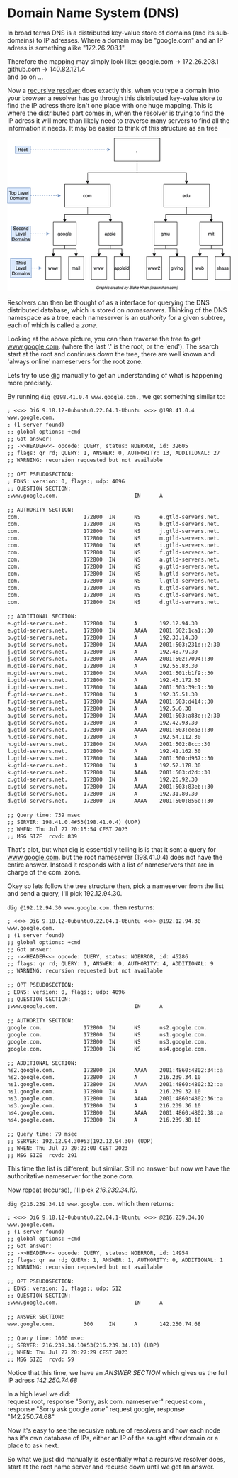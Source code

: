 # Domain Name System (DNS)
In broad terms DNS is a distributed key-value store of domains (and its sub-domains) to IP adresses. Where a domain may be "google.com" and an IP adress is something alike "172.26.208.1".

Therefore the mapping may simply look like:
google.com -> 172.26.208.1  
github.com -> 140.82.121.4  
and so on ...

Now a [recursive resolver](https://linux.die.net/man/1/dig) does exactly this, when you type a domain into your browser a resolver has go through this distributed key-value store to find the IP adress there isn't one place with one huge mapping. This is where the distributed part comes in, when the resolver is trying to find the IP adress it will more than likely need to traverse many servers to find all the information it needs. It may be easier to think of this structure as an tree

![](dns_tree.png)

Resolvers can then be thought of as a interface for querying the DNS distributed database, which is stored on *nameservers*. Thinking of the DNS namespace as a tree, each nameserver is an *authority* for a given subtree, each of which is called a *zone*. 

Looking at the above picture, you can then traverse the tree to get www.google.com. (where the last '.' is the root, or the 'end'). The search start at the root and continues down the tree, there are well known and 'always online' nameservers for the root zone.

Lets try to use [dig](https://linux.die.net/man/1/dig) manually to get an understanding of what is happening more precisely.

By running ```dig @198.41.0.4 www.google.com.```, we get something similar to:

```console
; <<>> DiG 9.18.12-0ubuntu0.22.04.1-Ubuntu <<>> @198.41.0.4 www.google.com.
; (1 server found)
;; global options: +cmd
;; Got answer:
;; ->>HEADER<<- opcode: QUERY, status: NOERROR, id: 32605
;; flags: qr rd; QUERY: 1, ANSWER: 0, AUTHORITY: 13, ADDITIONAL: 27
;; WARNING: recursion requested but not available

;; OPT PSEUDOSECTION:
; EDNS: version: 0, flags:; udp: 4096
;; QUESTION SECTION:
;www.google.com.                        IN      A

;; AUTHORITY SECTION:
com.                    172800  IN      NS      e.gtld-servers.net.
com.                    172800  IN      NS      b.gtld-servers.net.
com.                    172800  IN      NS      j.gtld-servers.net.
com.                    172800  IN      NS      m.gtld-servers.net.
com.                    172800  IN      NS      i.gtld-servers.net.
com.                    172800  IN      NS      f.gtld-servers.net.
com.                    172800  IN      NS      a.gtld-servers.net.
com.                    172800  IN      NS      g.gtld-servers.net.
com.                    172800  IN      NS      h.gtld-servers.net.
com.                    172800  IN      NS      l.gtld-servers.net.
com.                    172800  IN      NS      k.gtld-servers.net.
com.                    172800  IN      NS      c.gtld-servers.net.
com.                    172800  IN      NS      d.gtld-servers.net.

;; ADDITIONAL SECTION:
e.gtld-servers.net.     172800  IN      A       192.12.94.30
e.gtld-servers.net.     172800  IN      AAAA    2001:502:1ca1::30
b.gtld-servers.net.     172800  IN      A       192.33.14.30
b.gtld-servers.net.     172800  IN      AAAA    2001:503:231d::2:30
j.gtld-servers.net.     172800  IN      A       192.48.79.30
j.gtld-servers.net.     172800  IN      AAAA    2001:502:7094::30
m.gtld-servers.net.     172800  IN      A       192.55.83.30
m.gtld-servers.net.     172800  IN      AAAA    2001:501:b1f9::30
i.gtld-servers.net.     172800  IN      A       192.43.172.30
i.gtld-servers.net.     172800  IN      AAAA    2001:503:39c1::30
f.gtld-servers.net.     172800  IN      A       192.35.51.30
f.gtld-servers.net.     172800  IN      AAAA    2001:503:d414::30
a.gtld-servers.net.     172800  IN      A       192.5.6.30
a.gtld-servers.net.     172800  IN      AAAA    2001:503:a83e::2:30
g.gtld-servers.net.     172800  IN      A       192.42.93.30
g.gtld-servers.net.     172800  IN      AAAA    2001:503:eea3::30
h.gtld-servers.net.     172800  IN      A       192.54.112.30
h.gtld-servers.net.     172800  IN      AAAA    2001:502:8cc::30
l.gtld-servers.net.     172800  IN      A       192.41.162.30
l.gtld-servers.net.     172800  IN      AAAA    2001:500:d937::30
k.gtld-servers.net.     172800  IN      A       192.52.178.30
k.gtld-servers.net.     172800  IN      AAAA    2001:503:d2d::30
c.gtld-servers.net.     172800  IN      A       192.26.92.30
c.gtld-servers.net.     172800  IN      AAAA    2001:503:83eb::30
d.gtld-servers.net.     172800  IN      A       192.31.80.30
d.gtld-servers.net.     172800  IN      AAAA    2001:500:856e::30

;; Query time: 739 msec
;; SERVER: 198.41.0.4#53(198.41.0.4) (UDP)
;; WHEN: Thu Jul 27 20:15:54 CEST 2023
;; MSG SIZE  rcvd: 839
```

That's alot, but what dig is essentially telling is is that it sent a query for www.google.com. but the root nameserver (198.41.0.4) does not have the entire answer. Instead it responds with a list of nameservers that are in charge of the com. zone.

Okey so lets follow the tree structure then, pick a nameserver from the list and send a query, I'll pick 192.12.94.30.

```dig @192.12.94.30 www.google.com.``` then resturns:

```console
; <<>> DiG 9.18.12-0ubuntu0.22.04.1-Ubuntu <<>> @192.12.94.30 www.google.com.
; (1 server found)
;; global options: +cmd
;; Got answer:
;; ->>HEADER<<- opcode: QUERY, status: NOERROR, id: 45286
;; flags: qr rd; QUERY: 1, ANSWER: 0, AUTHORITY: 4, ADDITIONAL: 9
;; WARNING: recursion requested but not available

;; OPT PSEUDOSECTION:
; EDNS: version: 0, flags:; udp: 4096
;; QUESTION SECTION:
;www.google.com.                        IN      A

;; AUTHORITY SECTION:
google.com.             172800  IN      NS      ns2.google.com.
google.com.             172800  IN      NS      ns1.google.com.
google.com.             172800  IN      NS      ns3.google.com.
google.com.             172800  IN      NS      ns4.google.com.

;; ADDITIONAL SECTION:
ns2.google.com.         172800  IN      AAAA    2001:4860:4802:34::a
ns2.google.com.         172800  IN      A       216.239.34.10
ns1.google.com.         172800  IN      AAAA    2001:4860:4802:32::a
ns1.google.com.         172800  IN      A       216.239.32.10
ns3.google.com.         172800  IN      AAAA    2001:4860:4802:36::a
ns3.google.com.         172800  IN      A       216.239.36.10
ns4.google.com.         172800  IN      AAAA    2001:4860:4802:38::a
ns4.google.com.         172800  IN      A       216.239.38.10

;; Query time: 79 msec
;; SERVER: 192.12.94.30#53(192.12.94.30) (UDP)
;; WHEN: Thu Jul 27 20:22:00 CEST 2023
;; MSG SIZE  rcvd: 291
```

This time the list is different, but similar. Still no answer but now we have the authoritative nameserver for the zone *com.*

Now repeat (recurse), I'll pick *216.239.34.10*.

```dig @216.239.34.10 www.google.com.``` which then returns:

```console
; <<>> DiG 9.18.12-0ubuntu0.22.04.1-Ubuntu <<>> @216.239.34.10 www.google.com.
; (1 server found)
;; global options: +cmd
;; Got answer:
;; ->>HEADER<<- opcode: QUERY, status: NOERROR, id: 14954
;; flags: qr aa rd; QUERY: 1, ANSWER: 1, AUTHORITY: 0, ADDITIONAL: 1
;; WARNING: recursion requested but not available

;; OPT PSEUDOSECTION:
; EDNS: version: 0, flags:; udp: 512
;; QUESTION SECTION:
;www.google.com.                        IN      A

;; ANSWER SECTION:
www.google.com.         300     IN      A       142.250.74.68

;; Query time: 1000 msec
;; SERVER: 216.239.34.10#53(216.239.34.10) (UDP)
;; WHEN: Thu Jul 27 20:27:29 CEST 2023
;; MSG SIZE  rcvd: 59
```

Notice that this time, we have an *ANSWER SECTION* which gives us the full IP adress *142.250.74.68*

In a high level we did:  
request root, response "Sorry, ask com. nameserver"
request com., response "Sorry ask google *zone*"
request google, response "142.250.74.68"

Now it's easy to see the recusive nature of resolvers and how each node has it's own database of IPs, either an IP of the saught after domain or a place to ask next.

So what we just did manually is essentially what a recursive resolver does, start at the root name server and recurse down until we get an answer.


